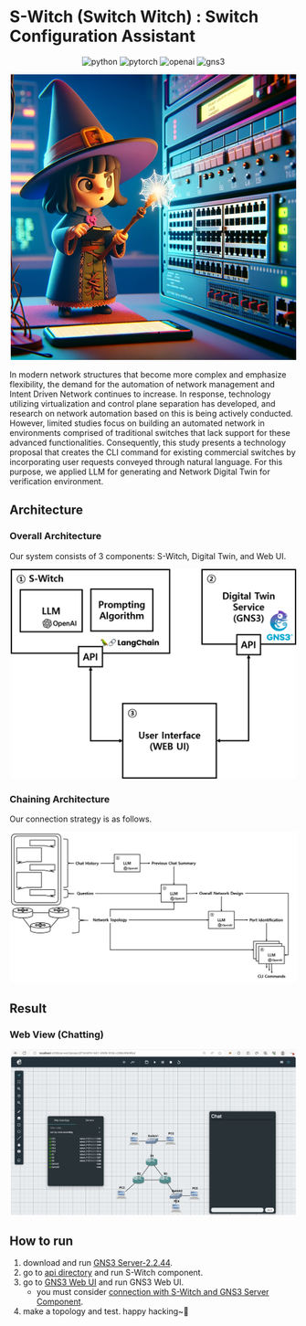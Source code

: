 # S-Witch (Switch Witch) : Switch Configuration Assistant

<div align="center">
  
  ![python](https://img.shields.io/badge/python-3.11-brightgreen)
  ![pytorch](https://img.shields.io/badge/langchain-0.0.352-orange)
  ![openai](https://img.shields.io/badge/openai-0.28.1-blueviolet)
  ![gns3](https://img.shields.io/badge/gns3-2.2.44-blue)
  
</div>

<div align="center">

  ![thumbnail](/imgs/S-Witch.png)

</div>


In modern network structures that become more complex and emphasize flexibility, the demand for the automation of network management and Intent Driven Network continues to increase. In response, technology utilizing virtualization and control plane separation has developed, and research on network automation based on this is being actively conducted. However, limited studies focus on building an automated network in environments comprised of traditional switches that lack support for these advanced functionalities. Consequently, this study presents a technology proposal that creates the CLI command for existing commercial switches by incorporating user requests conveyed through natural language. For this purpose, we applied LLM for generating and Network Digital Twin for verification environment.

## Architecture

### Overall Architecture

Our system consists of 3 components: S-Witch, Digital Twin, and Web UI.

<div align="center">
  <img src="./imgs/overall-architecture.png" width="500px" />
</div>

### Chaining Architecture

Our connection strategy is as follows.

<div align="center">
  <img src="./imgs/llm-chaining.png" width="800px" />
</div>

## Result

### Web View (Chatting)

<div align="center">
  <img src="./imgs/web-ui.png" width="500px" />
</div>

## How to run

1. download and run [GNS3 Server-2.2.44](https://github.com/GNS3/gns3-server).
2. go to [api directory](/api) and run S-Witch component.
3. go to [GNS3 Web UI](https://github.com/euidong/gns3-web-ui) and run GNS3 Web UI.
   - you must consider [connection with S-Witch and GNS3 Server Component](https://github.com/euidong/S-Witch/README.md#overall-architecture).
4. make a topology and test. happy hacking~🤗
